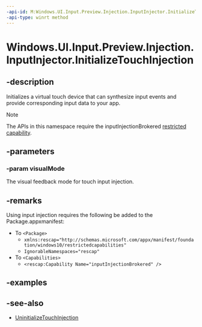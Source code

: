 ```yaml
---
-api-id: M:Windows.UI.Input.Preview.Injection.InputInjector.InitializeTouchInjection(Windows.UI.Input.Preview.Injection.InjectedInputVisualizationMode)
-api-type: winrt method
---
```


<!-- Method syntax
public void InitializeTouchInjection(Windows.UI.Input.Preview.Injection.InjectedInputVisualizationMode visualMode)
-->

# Windows.UI.Input.Preview.Injection.InputInjector.InitializeTouchInjection

## -description
Initializes a virtual touch device that can synthesize input events and provide corresponding input data to your app. 

> [!NOTE]
> The APIs in this namespace require the inputInjectionBrokered [restricted capability](https://docs.microsoft.com/windows/uwp/packaging/app-capability-declarations#special-and-restricted-capabilities).

## -parameters
### -param visualMode
The visual feedback mode for touch input injection.

## -remarks
Using input injection requires the following be added to the Package.appxmanifest:

- To `<Package>`
    - `xmlns:rescap="http://schemas.microsoft.com/appx/manifest/foundation/windows10/restrictedcapabilities"`
    - `IgnorableNamespaces="rescap"`
- To `<Capabilities>`
    - `<rescap:Capability Name="inputInjectionBrokered" />`


## -examples

## -see-also
- [UninitializeTouchInjection](inputinjector_uninitializetouchinjection_1885359186.md)
